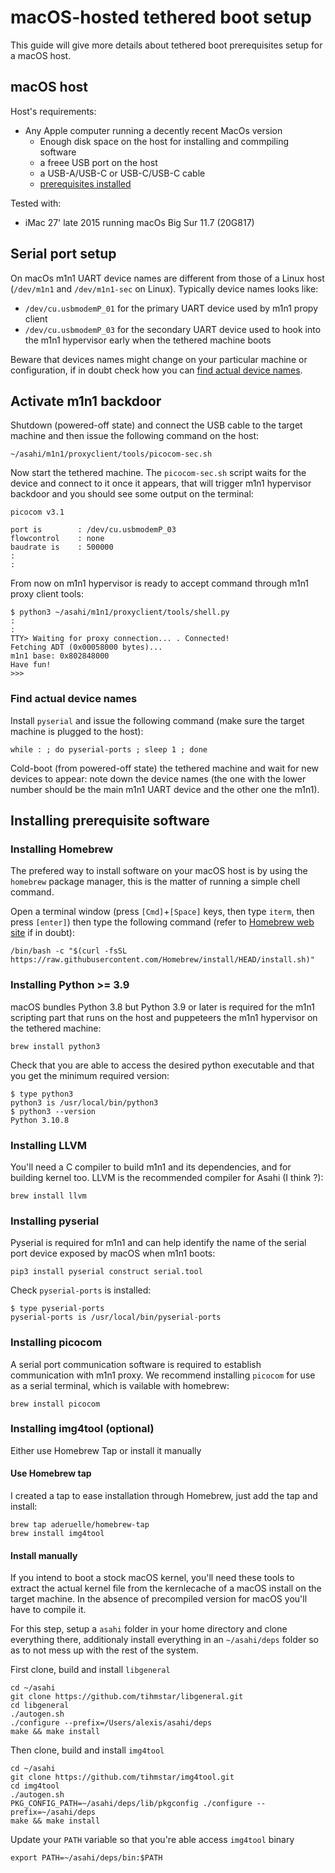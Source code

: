 # macOS-hosted tethered boot setup

This guide will give more details about tethered boot prerequisites setup for a macOS host.

## macOS host

Host's requirements:

* Any Apple computer running a decently recent MacOs version
  * Enough disk space on the host for installing and commpiling software
  * a freee USB port on the host
  * a USB-A/USB-C or USB-C/USB-C cable
  * [prerequisites installed](#installing-prerequisite-software)

Tested with:

* iMac 27' late 2015 running  macOs Big Sur 11.7 (20G817)

## Serial port setup

On macOs m1n1 UART device names are different from those of a Linux host (`/dev/m1n1` and `/dev/m1n1-sec` on Linux). Typically device names looks like:

* `/dev/cu.usbmodemP_01` for the primary UART device used by m1n1 propy client
* `/dev/cu.usbmodemP_03` for the secondary UART device used to hook into the m1n1 hypervisor early when the tethered machine boots

Beware that devices names might change on your particular machine or configuration, if in doubt check how you can [find actual device names](#find-actual-device-names).

## Activate m1n1 backdoor

Shutdown (powered-off state) and connect the USB cable to the target machine and then issue the following command on the host:

```shell
~/asahi/m1n1/proxyclient/tools/picocom-sec.sh
```

Now start the tethered machine. The `picocom-sec.sh` script waits for the device and connect to it once it appears, that will trigger m1n1 hypervisor backdoor and you should see some output on the terminal:

```console
picocom v3.1

port is        : /dev/cu.usbmodemP_03
flowcontrol    : none
baudrate is    : 500000
:
:
```

From now on m1n1 hypervisor is ready to accept command through m1n1 proxy client tools:

```shell
$ python3 ~/asahi/m1n1/proxyclient/tools/shell.py
:
:
TTY> Waiting for proxy connection... . Connected!
Fetching ADT (0x00058000 bytes)...
m1n1 base: 0x802848000
Have fun!
>>>
```

### Find actual device names

Install `pyserial` and issue the following command (make sure the target machine is plugged to the host):

```shell
while : ; do pyserial-ports ; sleep 1 ; done
```

Cold-boot (from powered-off state) the tethered machine and wait for new devices to appear: note down the device names (the one with the lower number should be the main m1n1 UART device and the other one the m1n1).

## Installing prerequisite software

### Installing Homebrew

The prefered way to install software on your macOS host is by using the `homebrew` package manager, this is the matter of running a simple chell command.

Open a terminal window (press `[Cmd]`+`[Space]` keys, then type `iterm`, then press `[enter]`) then type the following command (refer to [Homebrew web site](https://brew.sh) if in doubt):

```shell
/bin/bash -c "$(curl -fsSL https://raw.githubusercontent.com/Homebrew/install/HEAD/install.sh)"
```

### Installing Python >= 3.9

macOS bundles Python 3.8 but Python 3.9 or later is required for the m1n1 scripting part that runs on the host and puppeteers the m1n1 hypervisor on the tethered machine:

```shell
brew install python3
```

Check that you are able to access the desired python executable and that you get the minimum required version:

```shell
$ type python3
python3 is /usr/local/bin/python3
$ python3 --version
Python 3.10.8
```

### Installing LLVM

You'll need a C compiler to build m1n1 and its dependencies, and for building kernel too. LLVM is the recommended compiler for Asahi (I think ?):

```shell
brew install llvm
```

### Installing pyserial

Pyserial is required for m1n1 and can help identify the name of the serial port device exposed by macOS when m1n1 boots:

```shell
pip3 install pyserial construct serial.tool
```

Check `pyserial-ports` is installed:

```shell
$ type pyserial-ports
pyserial-ports is /usr/local/bin/pyserial-ports
```

### Installing picocom

A serial port communication software is required to establish communication with m1n1 proxy. We recommend installing `picocom` for use as a serial terminal, which is vailable with homebrew:

```shell
brew install picocom
```

### Installing img4tool (optional)

Either use Homebrew Tap or install it manually

#### Use Homebrew tap

I created a tap to ease installation through Homebrew, just add the tap and install:

```shell
brew tap aderuelle/homebrew-tap
brew install img4tool
```

#### Install manually

If you intend to boot a stock macOS kernel, you'll need these tools to extract the actual kernel file from the kernlecache of a macOS install on the target machine. In the absence of precompiled version for macOS you'll have to compile it.

For this step, setup a `asahi` folder in your home directory and clone everything there, additionaly install everything in an `~/asahi/deps` folder so as to not mess up with the rest of the system.

First clone, build and install `libgeneral`

```shell
cd ~/asahi
git clone https://github.com/tihmstar/libgeneral.git
cd libgeneral
./autogen.sh
./configure --prefix=/Users/alexis/asahi/deps
make && make install
```

Then clone, build and install `img4tool`

```shell
cd ~/asahi
git clone https://github.com/tihmstar/img4tool.git
cd img4tool
./autogen.sh
PKG_CONFIG_PATH=~/asahi/deps/lib/pkgconfig ./configure --prefix=~/asahi/deps
make && make install
```

Update your `PATH` variable so that you're able access `img4tool` binary

```shell
export PATH=~/asahi/deps/bin:$PATH
```
